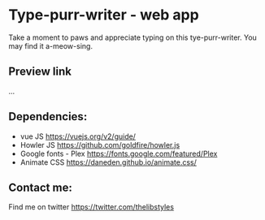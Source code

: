 # Type-purr-writer - web app

Take a moment to paws and appreciate typing on this tye-purr-writer. You may find it a-meow-sing.

## Preview link
...

## Dependencies:
* vue JS https://vuejs.org/v2/guide/
* Howler JS https://github.com/goldfire/howler.js
* Google fonts - Plex https://fonts.google.com/featured/Plex
* Animate CSS https://daneden.github.io/animate.css/

## Contact me:
Find me on twitter https://twitter.com/thelibstyles

